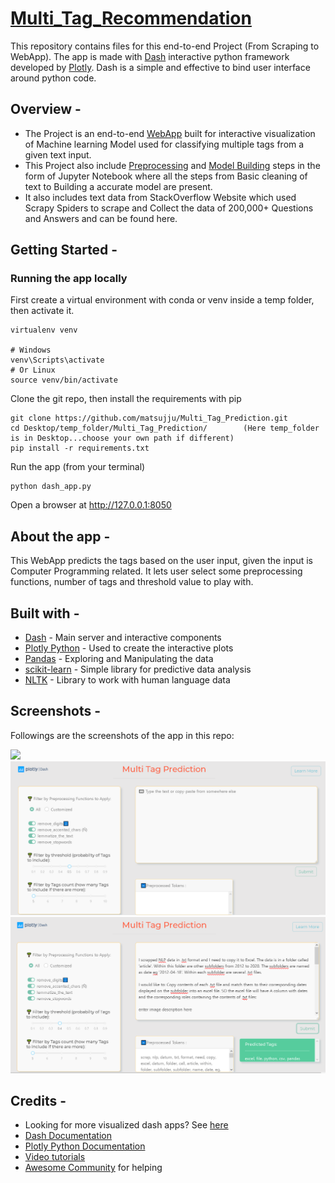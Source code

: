 # [Multi_Tag_Recommendation](https://multitag.herokuapp.com/)

This repository contains files for this end-to-end Project (From Scraping to WebApp).
The app is made with [Dash](https://plotly.com/dash/) interactive python framework developed by [Plotly](https://plotly.com/).
Dash is a simple and effective to bind user interface around python code.
## Overview -
  * The Project is an end-to-end [WebApp](https://multitag.herokuapp.com/) built for interactive visualization of Machine learning Model used for classifying multiple tags from a given text input.
  * This Project also include [Preprocessing](https://github.com/matsujju/Multi_Tag_Prediction/blob/main/modelling.ipynb) and [Model Building](https://github.com/matsujju/Multi_Tag_Prediction/blob/main/stack-overflow-basic-preprocessing.ipynb) steps in the form of Jupyter Notebook where all the steps from Basic cleaning of text to Building a accurate model are present.
  * It also includes text data from StackOverflow Website which used Scrapy Spiders to scrape and Collect the data of 200,000+ Questions and Answers and can be found here.
  
  
## Getting Started -
### Running the app locally
First create a virtual environment with conda or venv inside a temp folder, then activate it.
```
virtualenv venv

# Windows
venv\Scripts\activate
# Or Linux
source venv/bin/activate

```
Clone the git repo, then install the requirements with pip
```
git clone https://github.com/matsujju/Multi_Tag_Prediction.git
cd Desktop/temp_folder/Multi_Tag_Prediction/        (Here temp_folder is in Desktop...choose your own path if different)
pip install -r requirements.txt
```
Run the app (from your terminal)
```
python dash_app.py
```
Open a browser at http://127.0.0.1:8050

## About the app -
This WebApp predicts the tags based on the user input, given the input is Computer Programming related. It lets user select some preprocessing functions, number of tags and threshold value to play with.

## Built with -
  * [Dash](https://dash.plotly.com/) - Main server and interactive components
  * [Plotly Python](https://plotly.com/python/) - Used to create the interactive plots
  * [Pandas](https://pandas.pydata.org/) - Exploring and Manipulating the data
  * [scikit-learn](https://scikit-learn.org/stable/) - Simple library for predictive data analysis
  * [NLTK](https://www.nltk.org/) - Library to work with human language data
  
## Screenshots -
Followings are the screenshots of the app in this repo:

![](https://github.com/matsujju/Multi_Tag_Prediction/blob/main/screenshots/webm.gif)
![](https://github.com/matsujju/Multi_Tag_Prediction/blob/main/screenshots/Untitled1.png)
![](https://github.com/matsujju/Multi_Tag_Prediction/blob/main/screenshots/Untitled.png)

## Credits -
  * Looking for more visualized dash apps? See [here](https://dash-gallery.plotly.host/Portal/)
  * [Dash Documentation](https://dash.plotly.com/introduction)
  * [Plotly Python Documentation](https://plotly.com/python/)
  * [Video tutorials](https://www.youtube.com/channel/UCqBFsuAz41sqWcFjZkqmJqQ)
  * [Awesome Community](https://community.plotly.com/) for helping
